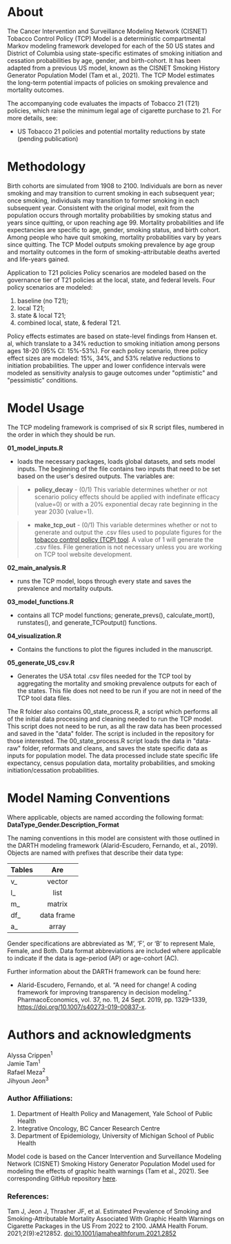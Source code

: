 # About 

The Cancer Intervention and Surveillance Modeling Network (CISNET) Tobacco Control Policy (TCP) Model is a deterministic compartmental Markov 
modeling framework developed for each of the 50 US states and District of Columbia using state-specific estimates of smoking initiation and cessation 
probabilities by age, gender, and birth-cohort. It has been adapted from a previous US model, known as the CISNET Smoking History Generator Population Model (Tam et al., 2021).
The TCP Model estimates the long-term potential impacts of policies on smoking prevalence and mortality outcomes. 

The accompanying code evaluates the impacts of Tobacco 21 (T21) policies, which raise the minimum legal age of cigarette purchase to 21. For more details, see:
*	US Tobacco 21 policies and potential mortality reductions by state (pending publication)


# Methodology 

Birth cohorts are simulated from 1908 to 2100. Individuals are born as never smoking and may transition to current smoking in each subsequent year; once smoking, 
individuals may transition to former smoking in each subsequent year. Consistent with the original model, exit from the population occurs through mortality probabilities
by smoking status and years since quitting, or upon reaching age 99. Mortality probabilities and life expectancies are specific to age, gender, smoking status, and birth cohort. 
Among people who have quit smoking, mortality probabilities vary by years since quitting. The TCP Model outputs smoking prevalence by age group and mortality outcomes 
in the form of smoking-attributable deaths averted and life-years gained. 

Application to T21 policies
Policy scenarios are modeled based on the governance tier of T21 policies at the local, state, and federal levels. Four policy scenarios are modeled: 
1.	baseline (no T21);
2.	local T21; 
3.	state & local T21; 
4.	combined local, state, & federal T21. 

Policy effects estimates are based on state-level findings from Hansen et. al, which translate to a 34% reduction to smoking initiation among persons ages 18-20 (95% CI: 15%-53%). 
For each policy scenario, three policy effect sizes are modeled: 15%, 34%, and 53% relative reductions to initiation probabilities. 
The upper and lower confidence intervals were modeled as sensitivity analysis to gauge outcomes under "optimistic" and "pessimistic" conditions. 

# Model Usage

The TCP modeling framework is comprised of six R script files, numbered in the order in which they should be run. 

**01_model_inputs.R** 
*	loads the necessary packages, loads global datasets, and sets model inputs. The beginning of the file contains two inputs that need to be set based on the user's desired outputs.
The variables are:
  
> *	**policy_decay** - (0/1) This variable determines whether or not scenario policy effects should be applied with indefinate efficacy (value=0) or
  with a 20% exponential decay rate beginning in the year 2030 (value=1).
 	
> *	**make_tcp_out** - (0/1) This variable determines whether or not to generate and output the .csv files used to populate figures for
the [tobacco control policy (TCP) tool](https://tobaccopolicyeffects.org). A value of 1 will generate the .csv files.
File generation is not necessary unless you are working on TCP tool website development. 


**02_main_analysis.R**
*	runs the TCP model, loops through every state and saves the prevalence and mortality outputs.

**03_model_functions.R**
*	contains all TCP model functions; generate_prevs(), calculate_mort(), runstates(), and generate_TCPoutput() functions.
 
**04_visualization.R**
*	Contains the functions to plot the figures included in the manuscript.

**05_generate_US_csv.R**
*	Generates the USA total .csv files needed for the TCP tool by aggregating the mortality and smoking prevalence outputs for each of the states.
This file does not need to be run if you are not in need of the TCP tool data files.

The R folder also contains 00_state_process.R, a script which performs all of the initial data processing and cleaning needed to run the TCP model. 
This script does not need to be run, as all the raw data has been processed and saved in the "data" folder. 
The script is included in the repository for those interested. The 00_state_process.R script loads the data in "data-raw" folder, reformats and cleans, 
and saves the state specific data as inputs for population model. The data processed include state specific life expectancy,
census population data, mortality probabilities, and smoking initiation/cessation probabilities.

# Model Naming Conventions
Where applicable, objects are named according the following format:
**DataType_Gender.Description_Format**

The naming conventions in this model are consistent with those outlined in the DARTH modeling framework (Alarid-Escudero, Fernando, et al., 2019).
Objects are named with prefixes that describe their data type:



| Tables   |      Are      |
|----------|:-------------:|
| v_ |  vector | 
| l_ |   list  | 
| m_ | matrix | 
| df_ | data frame| 
| a_ | array | 


Gender specifications are abbreviated as ‘M’, ‘F’, or ‘B’ to represent Male, Female, and Both. 
Data format abbreviations are included where applicable to indicate if the data is age-period (AP) or age-cohort (AC).

Further information about the DARTH framework can be found here:

* Alarid-Escudero, Fernando, et al. “A need for change! A coding framework for improving transparency in decision modeling.” 
PharmacoEconomics, vol. 37, no. 11, 24 Sept. 2019, pp. 1329–1339, https://doi.org/10.1007/s40273-019-00837-x. 


# Authors and acknowledgments
Alyssa Crippen<sup>1</sup>  \
Jamie Tam<sup>1</sup>   \
Rafael Meza<sup>2</sup>   \
Jihyoun Jeon<sup>3</sup> 


### Author Affiliations:

1.	Department of Health Policy and Management, Yale School of Public Health
2.	Integrative Oncology, BC Cancer Research Centre
3.	Department of Epidemiology, University of Michigan School of Public Health
   
Model code is based on the Cancer Intervention and Surveillance Modeling Network (CISNET) Smoking History Generator Population Model
used for modeling the effects of graphic health warnings (Tam et al., 2021). See corresponding GitHub repository [here](https://github.com/mezarafael/SHG_PopModel_GHW).

### References:

Tam J, Jeon J, Thrasher JF, et al. Estimated Prevalence of Smoking and Smoking-Attributable Mortality Associated With Graphic Health Warnings
on Cigarette Packages in the US From 2022 to 2100. JAMA Health Forum. 2021;2(9):e212852. [doi:10.1001/jamahealthforum.2021.2852](https://jamanetwork.com/journals/jama-health-forum/fullarticle/2784492)


